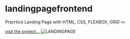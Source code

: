 # landingpagefrontend
Pracrtice Landing Page with HTML, CSS, FLEXBOX, GRID 💤

<a href="https://landingpagefrontend.netlify.app/"> visit the project... </a>
![LANDINGPAGE](https://user-images.githubusercontent.com/99296482/176910734-8589e456-90c0-475c-8ade-d73429fac96f.jpg)
